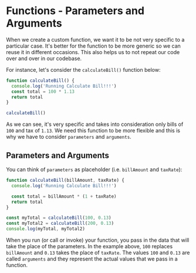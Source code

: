# Functions - Parameters and Arguments

When we create a custom function, we want it to be not very specific to a particular case.
It's better for the function to be more generic so we can reuse it in different occasions.
This also helps us to not repeat our code over and over in our codebase.

For instance, let's consider the `calculateBill()` function below:

```js
function calculateBill() {
  console.log('Running Calculate Bill!!!')
  const total = 100 * 1.13
  return total
}

calculateBill()
```

As we can see, it's very specific and takes into consideration only bills of `100` and tax of `1.13`.
We need this function to be more flexible and this is why we have to consider `parameters` and `arguments`.

## Parameters and Arguments

You can think of `parameters` as placeholder (i.e. `billAmount` and `taxRate`):

```js
function calculateBill(billAmount, taxRate) {
  console.log('Running Calculate Bill!!!')

  const total = billAmount * (1 + taxRate)
  return total
}

const myTotal = calculateBill(100, 0.13)
const myTotal2 = calculateBill(200, 0.13)
console.log(myTotal, myTotal2)
```

When you run (or call or invoke) your function, you pass in the data that will take the place of the parameters.
In the example above, `100` replaces `billAmount` and `0.13` takes the place of `taxRate`.
The values `100` and `0.13` are called `arguments` and they represent the actual values that we pass in a function.
